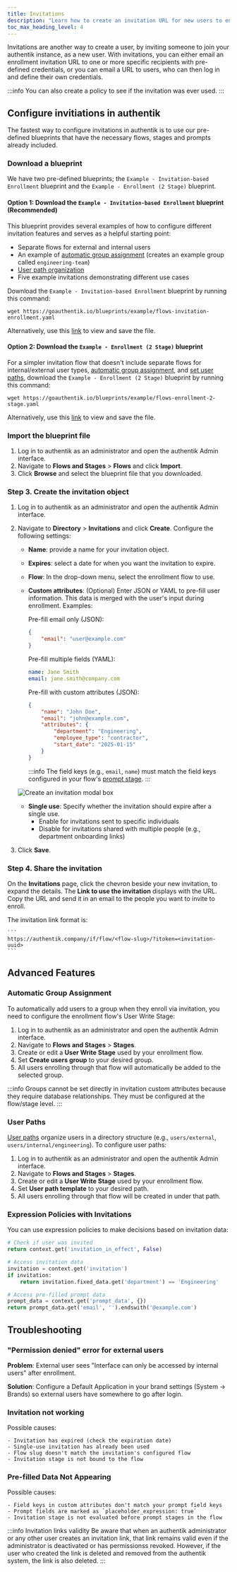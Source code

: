 ```yaml
---
title: Invitations
description: "Learn how to create an invitation URL for new users to enroll."
toc_max_heading_level: 4
---
```


Invitations are another way to create a user, by inviting someone to join your authentik instance, as a new user. With invitations, you can either email an enrollment invitation URL to one or more specific recipients with pre-defined credentials, or you can email a URL to users, who can then log in and define their own credentials.

:::info
You can also create a policy to see if the invitation was ever used.
:::

## Configure invitiations in authentik

The fastest way to configure invitations in authentik is to use our pre-defined blueprints that have the necessary flows, stages and prompts already included.

### Download a blueprint

We have two pre-defined blueprints; the `Example - Invitation-based Enrollment` blueprint and the `Example - Enrollment (2 Stage)` blueprint.

#### Option 1: Download the `Example - Invitation-based Enrollment` blueprint (Recommended)

This blueprint provides several examples of how to configure different invitation features and serves as a helpful starting point:

- Separate flows for external and internal users
- An example of [automatic group assignment](#automatic-group-assignment) (creates an example group called `engineering-team`)
- [User path organization](#user-paths)
- Five example invitations demonstrating different use cases

Download the `Example - Invitation-based Enrollment` blueprint by running this command:

```shell
wget https://goauthentik.io/blueprints/example/flows-invitation-enrollment.yaml
```

Alternatively, use this [link](/blueprints/example/flows-invitation-enrollment.yaml) to view and save the file.

#### Option 2: Download the `Example - Enrollment (2 Stage)` blueprint

For a simpler invitation flow that doesn't include separate flows for internal/external user types, [automatic group assignment](#automatic-group-assignment), and [set user paths](<(#user-paths)>), download the `Example - Enrollment (2 Stage)` blueprint by running this command:

```shell
wget https://goauthentik.io/blueprints/example/flows-enrollment-2-stage.yaml
```

Alternatively, use this [link](/blueprints/example/flows-enrollment-2-stage.yaml) to view and save the file.

### Import the blueprint file

1. Log in to authentik as an administrator and open the authentik Admin interface.
2. Navigate to **Flows and Stages** > **Flows** and click **Import**.
3. Click **Browse** and select the blueprint file that you downloaded.

### Step 3. Create the invitation object

1. Log in to authentik as an administrator and open the authentik Admin interface.
2. Navigate to **Directory** > **Invitations** and click **Create**. Configure the following settings:
    - **Name**: provide a name for your invitation object.
    - **Expires**: select a date for when you want the invitation to expire.
    - **Flow**: In the drop-down menu, select the enrollment flow to use.
    - **Custom attributes**: (Optional) Enter JSON or YAML to pre-fill user information. This data is merged with the user's input during enrollment. Examples:

        Pre-fill email only (JSON):

        ```json
        {
            "email": "user@example.com"
        }
        ```

        Pre-fill multiple fields (YAML):

        ```yaml
        name: Jane Smith
        email: jane.smith@company.com
        ```

        Pre-fill with custom attributes (JSON):

        ```json
        {
            "name": "John Doe",
            "email": "john@example.com",
            "attributes": {
                "department": "Engineering",
                "employee_type": "contractor",
                "start_date": "2025-01-15"
            }
        }
        ```

        :::info
        The field keys (e.g., `email`, `name`) must match the field keys configured in your flow's [prompt stage](../../add-secure-apps/flows-stages/stages/prompt/index.md).
        :::

    ![Create an invitation modal box](./create_invite.png)
    - **Single use**: Specify whether the invitation should expire after a single use.
        - Enable for invitations sent to specific individuals
        - Disable for invitations shared with multiple people (e.g., department onboarding links)

3. Click **Save**.

### Step 4. Share the invitation

On the **Invitations** page, click the chevron beside your new invitation, to expand the details. The **Link to use the invitation** displays with the URL. Copy the URL and send it in an email to the people you want to invite to enroll.

The invitation link format is:

    ```
    https://authentik.company/if/flow/<flow-slug>/?itoken=<invitation-uuid>
    ```

## Advanced Features

### Automatic Group Assignment

To automatically add users to a group when they enroll via invitation, you need to configure the enrollment flow's User Write Stage:

1. Log in to authentik as an administrator and open the authentik Admin interface.
2. Navigate to **Flows and Stages** > **Stages**.
3. Create or edit a **User Write Stage** used by your enrollment flow.
4. Set **Create users group** to your desired group.
5. All users enrolling through that flow will automatically be added to the selected group.

:::info
Groups cannot be set directly in invitation custom attributes because they require database relationships. They must be configured at the flow/stage level.
:::

### User Paths

[User paths](user_ref.mdx#path) organize users in a directory structure (e.g., `users/external`, `users/internal/engineering`). To configure user paths:

1. Log in to authentik as an administrator and open the authentik Admin interface.
2. Navigate to **Flows and Stages** > **Stages**.
3. Create or edit a **User Write Stage** used by your enrollment flow.
4. Set **User path template** to your desired path.
5. All users enrolling through that flow will be created in under that path.

### Expression Policies with Invitations

You can use expression policies to make decisions based on invitation data:

```python
# Check if user was invited
return context.get('invitation_in_effect', False)

# Access invitation data
invitation = context.get('invitation')
if invitation:
    return invitation.fixed_data.get('department') == 'Engineering'

# Access pre-filled prompt data
prompt_data = context.get('prompt_data', {})
return prompt_data.get('email', '').endswith('@example.com')
```

## Troubleshooting

### "Permission denied" error for external users

**Problem**: External user sees "Interface can only be accessed by internal users" after enrollment.

**Solution**: Configure a Default Application in your brand settings (System → Brands) so external users have somewhere to go after login.

### Invitation not working

Possible causes:

    - Invitation has expired (check the expiration date)
    - Single-use invitation has already been used
    - Flow slug doesn't match the invitation's configured flow
    - Invitation stage is not bound to the flow

### Pre-filled Data Not Appearing

Possible causes:

    - Field keys in custom attributes don't match your prompt field keys
    - Prompt fields are marked as `placeholder_expression: true`
    - Invitation stage is not evaluated before prompt stages in the flow

:::info Invitation links validity
Be aware that when an authentik administrator or any other user creates an invitation link, that link remains valid even if the administrator is deactivated or has permissionss revoked. However, if the user who created the link is deleted and removed from the authentik system, the link is also deleted.
:::
